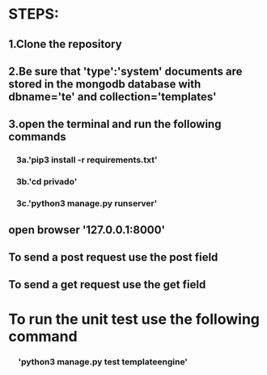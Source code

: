 <h1>STEPS:</h1>
<h2>1.Clone the repository </h2>
<h2>2.Be sure that 'type':'system' documents are stored in the mongodb database with dbname='te' and collection='templates'</h2>
<h2>3.open the terminal and run the following commands</h2>
<h3>&nbsp&nbsp&nbsp&nbsp3a.'pip3 install -r requirements.txt'</h3>
<h3>&nbsp&nbsp&nbsp&nbsp3b.'cd privado'</h3>
<h3>&nbsp&nbsp&nbsp&nbsp3c.'python3 manage.py runserver'</h3>
<h2>open browser '127.0.0.1:8000'</h2>
<h2>To send a post request use the post field</h2>
<h2>To send a get request use the get field</h2>
<h1>To run the unit test use the following command</h1>
<h3>&nbsp&nbsp&nbsp&nbsp&nbsp'python3 manage.py test templateengine'</h3>
